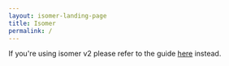 ```yaml
---
layout: isomer-landing-page
title: Isomer
permalink: /
---
```

<!-- Type your notification here - the notification bar will not appear if this is empty. For other changes, refer to _data/homepage.yml to edit the homepage -->
If you're using isomer v2 please refer to the guide [here](https://v2.isomer.gov.sg) instead.
